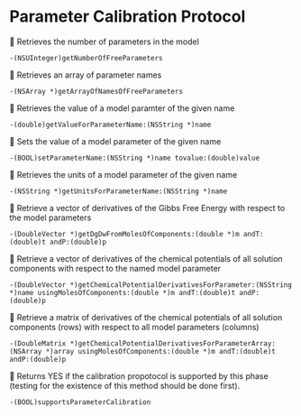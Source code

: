 # Parameter Calibration Protocol
🔹 Retrieves the number of parameters in the model
```
-(NSUInteger)getNumberOfFreeParameters
```
🔹 Retrieves an array of parameter names
```
-(NSArray *)getArrayOfNamesOfFreeParameters
```
🔹 Retrieves the value of a model paramter of the given name
```
-(double)getValueForParameterName:(NSString *)name
```
🔹 Sets the value of a model parameter of the given name
```
-(BOOL)setParameterName:(NSString *)name tovalue:(double)value
```
🔹 Retrieves the units of a model parameter of the given name
```
-(NSString *)getUnitsForParameterName:(NSString *)name
```
🔹 Retrieve a vector of derivatives of the Gibbs Free Energy with respect to the model parameters
```
-(DoubleVector *)getDgDwFromMolesOfComponents:(double *)m andT:(double)t andP:(double)p
```
🔹 Retrieve a vector of derivatives of the chemical potentials of all solution components with respect to the named model parameter
```
-(DoubleVector *)getChemicalPotentialDerivativesForParameter:(NSString *)name usingMolesOfComponents:(double *)m andT:(double)t andP:(double)p
```
🔹 Retrieve a matrix of derivatives of the chemical potentials of all solution components (rows) with respect to all model parameters (columns)
```
-(DoubleMatrix *)getChemicalPotentialDerivativesForParameterArray:(NSArray *)array usingMolesOfComponents:(double *)m andT:(double)t andP:(double)p
```
🔹 Returns YES if the calibration propotocol is supported by this phase (testing for the existence of this method should be done first).
```
-(BOOL)supportsParameterCalibration
```